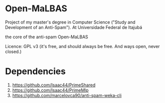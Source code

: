 # Open-MaLBAS
Project of my master's degree in Computer Science ("Study and Development of an Anti-Spam"). At Universidade Federal de Itajubá

the core of the anti-spam Open-MaLBAS

Licence: GPL v3 (it's free, and should always be free. And ways open, never closed.)

# Dependencies
1. https://github.com/Isaac44/PrimeShared
2. https://github.com/Isaac44/PrimeMlp
3. https://github.com/marcelovca90/anti-spam-weka-cli
